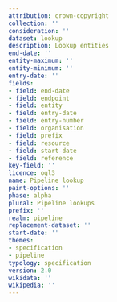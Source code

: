 ```yaml
---
attribution: crown-copyright
collection: ''
consideration: ''
dataset: lookup
description: Lookup entities
end-date: ''
entity-maximum: ''
entity-minimum: ''
entry-date: ''
fields:
- field: end-date
- field: endpoint
- field: entity
- field: entry-date
- field: entry-number
- field: organisation
- field: prefix
- field: resource
- field: start-date
- field: reference
key-field: ''
licence: ogl3
name: Pipeline lookup
paint-options: ''
phase: alpha
plural: Pipeline lookups
prefix: ''
realm: pipeline
replacement-dataset: ''
start-date: ''
themes:
- specification
- pipeline
typology: specification
version: 2.0
wikidata: ''
wikipedia: ''
---
```

